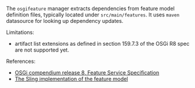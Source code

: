 The `osgifeature` manager extracts dependencies from feature model definition files, typically located under `src/main/features`. It uses `maven` datasource for looking up dependency updates.

Limitations:

- artifact list extensions as defined in section 159.7.3 of the OSGi R8 spec are not supported yet.

References:

- [OSGi compendium release 8, Feature Service Specification](https://docs.osgi.org/specification/osgi.cmpn/8.0.0/service.feature.html)
- [The Sling implementation of the feature model](https://sling.apache.org/documentation/development/feature-model.html)
